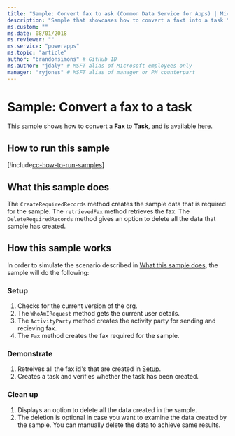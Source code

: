 ```yaml
---
title: "Sample: Convert fax to ask (Common Data Service for Apps) | Microsoft Docs" # Intent and product brand in a unique string of 43-59 chars including spaces
description: "Sample that showcases how to convert a faxt into a task " # 115-145 characters including spaces. This abstract displays in the search result.
ms.custom: ""
ms.date: 08/01/2018
ms.reviewer: ""
ms.service: "powerapps"
ms.topic: "article"
author: "brandonsimons" # GitHub ID
ms.author: "jdaly" # MSFT alias of Microsoft employees only
manager: "ryjones" # MSFT alias of manager or PM counterpart
---
```

# Sample: Convert a fax to a task

<!-- https://docs.microsoft.com/en-us/dynamics365/customer-engagement/developer/sample-convert-fax-task -->


This sample shows how to convert a **Fax** to **Task**, and is available [here](https://github.com/Microsoft/PowerApps-Samples/tree/master/cds/orgsvc/C%23/ConvertFaxToTask).

## How to run this sample

[!include[cc-how-to-run-samples](../../includes/cc-how-to-run-samples.md)]


## What this sample does

The `CreateRequiredRecords` method creates the sample data that is required for the sample. The `retrievedFax` method retrieves the fax. 
The `DeleteRequiredRecords` method gives an option to delete all the data that sample has created.

## How this sample works

In order to simulate the scenario described in [What this sample does](#what-this-sample-does), the sample will do the following:

### Setup

1. Checks for the current version of the org.
1. The `WhoAmIRequest` method gets the current user details.
1. The `ActivityParty` method creates the activity party for sending and recieving fax.
1. The `Fax` method creates the fax required for the sample.


### Demonstrate
1. Retreives all the fax id's that are created in [Setup](#setup).
2. Creates a task and verifies whether the task has been created. 

### Clean up

1. Displays an option to delete all the data created in the sample.
2. The deletion is optional in case you want to examine the data created by the sample. You can manually delete the data to achieve same results.
